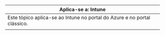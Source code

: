 |Aplica-se a: Intune |
|--|
|Este tópico aplica-se ao Intune no portal do Azure e no portal clássico.|
| |
